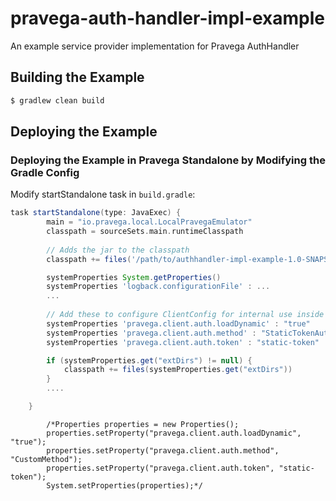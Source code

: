 # pravega-auth-handler-impl-example

An example service provider implementation for Pravega AuthHandler

## Building the Example

```gradle
$ gradlew clean build
```

## Deploying the Example  

### Deploying the Example in Pravega Standalone by Modifying the Gradle Config

Modify startStandalone task in `build.gradle`: 

```gradle
task startStandalone(type: JavaExec) {
        main = "io.pravega.local.LocalPravegaEmulator"
        classpath = sourceSets.main.runtimeClasspath
        
        // Adds the jar to the classpath
        classpath += files('/path/to/authhandler-impl-example-1.0-SNAPSHOT.jar')

        systemProperties System.getProperties()
        systemProperties 'logback.configurationFile' : ...
        ...
        
        // Add these to configure ClientConfig for internal use inside the cluster
        systemProperties 'pravega.client.auth.loadDynamic' : "true"
        systemProperties 'pravega.client.auth.method' : "StaticTokenAuthHandler"
        systemProperties 'pravega.client.auth.token' : "static-token"

        if (systemProperties.get("extDirs") != null) {
            classpath += files(systemProperties.get("extDirs"))
        }
        ....

    }

```

```
        /*Properties properties = new Properties();
        properties.setProperty("pravega.client.auth.loadDynamic", "true");
        properties.setProperty("pravega.client.auth.method", "CustomMethod");
        properties.setProperty("pravega.client.auth.token", "static-token");
        System.setProperties(properties);*/
```


